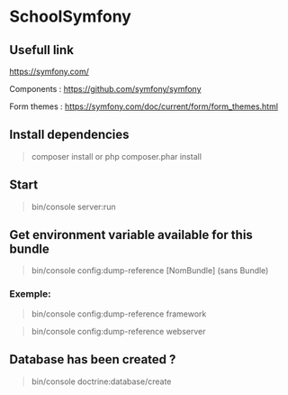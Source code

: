 SchoolSymfony
==============

## Usefull link
https://symfony.com/

Components : https://github.com/symfony/symfony

Form themes :  https://symfony.com/doc/current/form/form_themes.html


## Install dependencies
>composer install
or
>php composer.phar install

## Start
>bin/console server:run

## Get environment variable available for this bundle
>bin/console config:dump-reference [NomBundle] (sans Bundle)

### Exemple:
>bin/console config:dump-reference framework

>bin/console config:dump-reference webserver

## Database has been created ?
>bin/console doctrine:database/create
